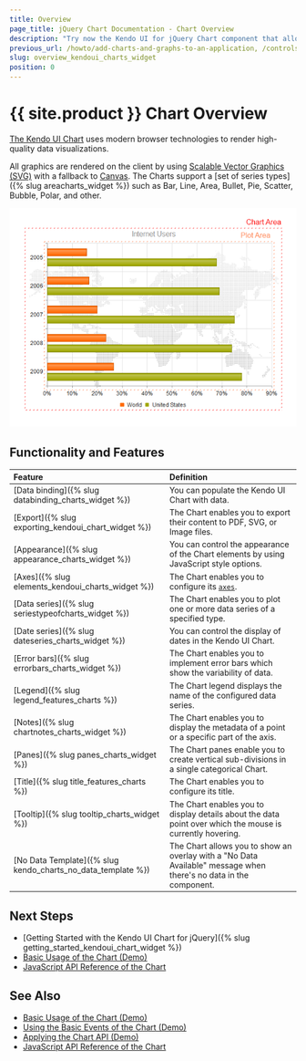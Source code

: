 ```yaml
---
title: Overview
page_title: jQuery Chart Documentation - Chart Overview
description: "Try now the Kendo UI for jQuery Chart component that allows you to represent remote or local data in beautiful, professionally designed charts of any type."
previous_url: /howto/add-charts-and-graphs-to-an-application, /controls/charts/chart/overview
slug: overview_kendoui_charts_widget
position: 0
---
```


# {{ site.product }} Chart Overview

[The Kendo UI Chart](https://www.telerik.com/kendo-jquery-ui/charts) uses modern browser technologies to render high-quality data visualizations.

All graphics are rendered on the client by using [Scalable Vector Graphics (SVG)](https://en.wikipedia.org/wiki/Scalable_Vector_Graphics) with a fallback to [Canvas](http://www.canvasgfx.com/). The Charts support a [set of series types]({% slug areacharts_widget %}) such as Bar, Line, Area, Bullet, Pie, Scatter, Bubble, Polar, and other.

![Kendo UI for jQuery Chart Overview](chart-structure-overview.png)

## Functionality and Features

|Feature|Definition
|:---   |:---
|[Data binding]({% slug databinding_charts_widget %}) | You can populate the Kendo UI Chart with data.
|[Export]({% slug exporting_kendoui_chart_widget %}) | The Chart enables you to export their content to PDF, SVG, or Image files.
|[Appearance]({% slug appearance_charts_widget %}) | You can control the appearance of the Chart elements by using JavaScript style options.
|[Axes]({% slug elements_kendoui_charts_widget %}) | The Chart enables you to configure its [`axes`](/api/javascript/dataviz/ui/chart/configuration/axisdefaults).
|[Data series]({% slug seriestypeofcharts_widget %}) | The Chart enables you to plot one or more data series of a specified type.
|[Date series]({% slug dateseries_charts_widget %}) | You can control the display of dates in the Kendo UI Chart.
|[Error bars]({% slug errorbars_charts_widget %}) | The Chart enables you to implement error bars which show the variability of data.
|[Legend]({% slug legend_features_charts %}) | The Chart legend displays the name of the configured data series.
|[Notes]({% slug chartnotes_charts_widget %}) | The Chart enables you to display the metadata of a point or a specific part of the axis.
|[Panes]({% slug panes_charts_widget %}) | The Chart panes enable you to create vertical sub-divisions in a single categorical Chart.
|[Title]({% slug title_features_charts %}) | The Chart enables you to configure its title.
|[Tooltip]({% slug tooltip_charts_widget %}) | The Chart enables you to display details about the data point over which the mouse is currently hovering.
|[No Data Template]({% slug kendo_charts_no_data_template %}) | The Chart allows you to show an overlay with a "No Data Available" message when there's no data in the component.

## Next Steps 

* [Getting Started with the Kendo UI Chart for jQuery]({% slug getting_started_kendoui_chart_widget %})
* [Basic Usage of the Chart (Demo)](https://demos.telerik.com/kendo-ui/charts/index)
* [JavaScript API Reference of the Chart](/api/javascript/dataviz/ui/chart)

## See Also

* [Basic Usage of the Chart (Demo)](https://demos.telerik.com/kendo-ui/charts/index)
* [Using the Basic Events of the Chart (Demo)](https://demos.telerik.com/kendo-ui/chart-api/events)
* [Applying the Chart API (Demo)](https://demos.telerik.com/kendo-ui/chart-api/index)
* [JavaScript API Reference of the Chart](/api/javascript/dataviz/ui/chart)
